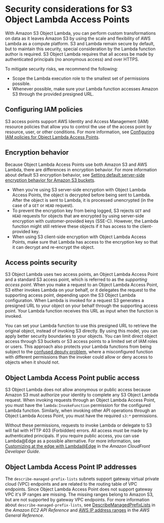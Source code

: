 # Security considerations for S3 Object Lambda Access Points<a name="olap-security"></a>

With Amazon S3 Object Lambda, you can perform custom transformations on data as it leaves Amazon S3 by using the scale and flexibility of AWS Lambda as a compute platform\. S3 and Lambda remain secure by default, but to maintain this security, special consideration by the Lambda function author is required\. S3 Object Lambda requires that all access be made by authenticated principals \(no anonymous access\) and over HTTPS\.

To mitigate security risks, we recommend the following: 
+ Scope the Lambda execution role to the smallest set of permissions possible\.
+ Whenever possible, make sure your Lambda function accesses Amazon S3 through the provided presigned URL\. 

## Configuring IAM policies<a name="olap-iam-policies"></a>

S3 access points support AWS Identity and Access Management \(IAM\) resource policies that allow you to control the use of the access point by resource, user, or other conditions\. For more information, see [Configuring IAM policies for Object Lambda Access Points](olap-policies.md)\.

## Encryption behavior<a name="olap-encryption"></a>

Because Object Lambda Access Points use both Amazon S3 and AWS Lambda, there are differences in encryption behavior\. For more information about default S3 encryption behavior, see [Setting default server\-side encryption behavior for Amazon S3 buckets](bucket-encryption.md)\.
+ When you're using S3 server\-side encryption with Object Lambda Access Points, the object is decrypted before being sent to Lambda\. After the object is sent to Lambda, it is processed unencrypted \(in the case of a `GET` or `HEAD` request\)\.
+ To prevent the encryption key from being logged, S3 rejects `GET` and `HEAD` requests for objects that are encrypted by using server\-side encryption with customer\-provided keys \(SSE\-C\)\. However, the Lambda function might still retrieve these objects if it has access to the client\-provided key\.
+ When using S3 client\-side encryption with Object Lambda Access Points, make sure that Lambda has access to the encryption key so that it can decrypt and re\-encrypt the object\.

## Access points security<a name="olap-access-points-security"></a>

S3 Object Lambda uses two access points, an Object Lambda Access Point and a standard S3 access point, which is referred to as the *supporting access point*\. When you make a request to an Object Lambda Access Point, S3 either invokes Lambda on your behalf, or it delegates the request to the supporting access point, depending upon the S3 Object Lambda configuration\. When Lambda is invoked for a request S3 generates a presigned URL to your object on your behalf through the supporting access point\. Your Lambda function receives this URL as input when the function is invoked\.

You can set your Lambda function to use this presigned URL to retrieve the original object, instead of invoking S3 directly\. By using this model, you can apply better security boundaries to your objects\. You can limit direct object access through S3 buckets or S3 access points to a limited set of IAM roles or users\. This approach also protects your Lambda functions from being subject to the [confused deputy problem](https://docs.aws.amazon.com/IAM/latest/UserGuide/confused-deputy.html), where a misconfigured function with different permissions than the invoker could allow or deny access to objects when it should not\.

## Object Lambda Access Point public access<a name="olap-public-access"></a>

S3 Object Lambda does not allow anonymous or public access because Amazon S3 must authorize your identity to complete any S3 Object Lambda request\. When invoking requests through an Object Lambda Access Point, you must have the `lambda:InvokeFunction` permission for the configured Lambda function\. Similarly, when invoking other API operations through an Object Lambda Access Point, you must have the required `s3:*` permissions\. 

Without these permissions, requests to invoke Lambda or delegate to S3 will fail with HTTP 403 \(Forbidden\) errors\. All access must be made by authenticated principals\. If you require public access, you can use Lambda@Edge as a possible alternative\. For more information, see [Customizing at the edge with Lambda@Edge](https://docs.aws.amazon.com/AmazonCloudFront/latest/DeveloperGuide/lambda-at-the-edge.html) in the *Amazon CloudFront Developer Guide*\.

## Object Lambda Access Point IP addresses<a name="olap-ips"></a>

The `describe-managed-prefix-lists` subnets support gateway virtual private cloud \(VPC\) endpoints and are related to the routing table of VPC endpoints\. Since Object Lambda Access Point does not support gateway VPC it's IP ranges are missing\. The missing ranges belong to Amazon S3, but are not supported by gateway VPC endpoints\. For more information about `describe-managed-prefix-lists`, see [DescribeManagedPrefixLists](https://docs.aws.amazon.com/AWSEC2/latest/APIReference/API_DescribeManagedPrefixLists.html) in the *Amazon EC2 API Reference* and [AWS IP address ranges](https://docs.aws.amazon.com/general/latest/gr/aws-ip-ranges.html) in the *AWS General Reference*\.